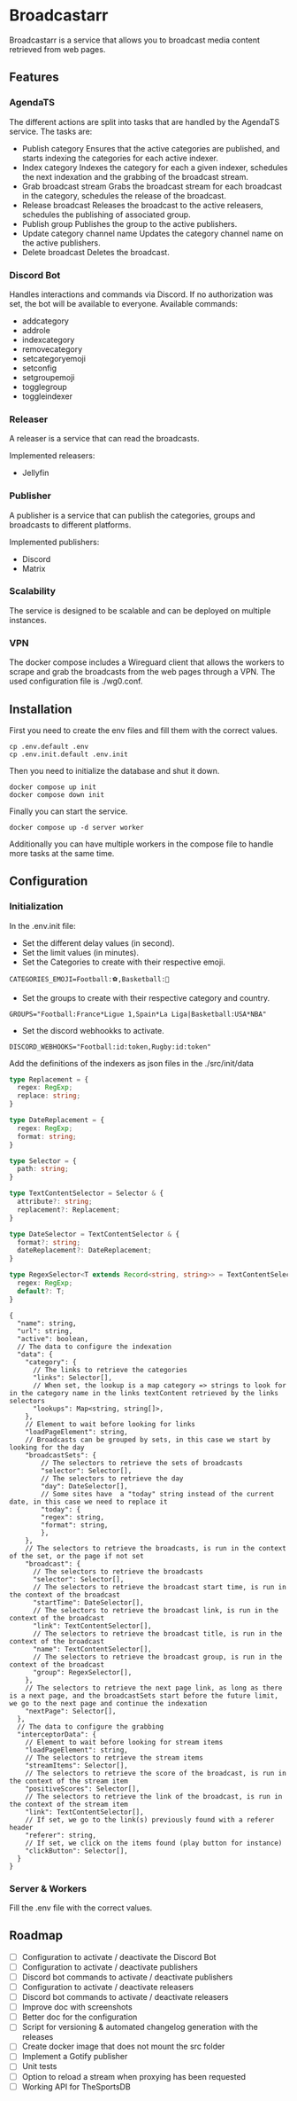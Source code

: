 # Broadcastarr
Broadcastarr is a service that allows you to broadcast media content retrieved from web pages.

## Features

### AgendaTS
The different actions are split into tasks that are handled by the AgendaTS service.
The tasks are:
 - Publish category
Ensures that the active categories are published, and starts indexing the categories for each active indexer.
 - Index category
Indexes the category for each a given indexer, schedules the next indexation and the grabbing of the broadcast stream.
 - Grab broadcast stream
Grabs the broadcast stream for each broadcast in the category, schedules the release of the broadcast.
 - Release broadcast
Releases the broadcast to the active releasers, schedules the publishing of associated group.
 - Publish group
Publishes the group to the active publishers.
 - Update category channel name
Updates the category channel name on the active publishers.
 - Delete broadcast
Deletes the broadcast.

### Discord Bot
Handles interactions and commands via Discord. 
If no authorization was set, the bot will be available to everyone.
Available commands: 
 - addcategory
 - addrole
 - indexcategory
 - removecategory
 - setcategoryemoji
 - setconfig
 - setgroupemoji
 - togglegroup
 - toggleindexer

### Releaser
A releaser is a service that can read the broadcasts.

Implemented releasers:
 - Jellyfin

### Publisher
A publisher is a service that can publish the categories, groups and broadcasts to different platforms.

Implemented publishers:
 - Discord
 - Matrix

### Scalability
The service is designed to be scalable and can be deployed on multiple instances.

### VPN
The docker compose includes a Wireguard client that allows the workers to scrape and grab the broadcasts from the web pages through a VPN.
The used configuration file is ./wg0.conf.

## Installation

First you need to create the env files and fill them with the correct values.
```
cp .env.default .env
cp .env.init.default .env.init
```

Then you need to initialize the database and shut it down.
```
docker compose up init
docker compose down init
```

Finally you can start the service.
```
docker compose up -d server worker
```

Additionally you can have multiple workers in the compose file to handle more tasks at the same time.

## Configuration

### Initialization
In the .env.init file:
 - Set the different delay values (in second).
 - Set the limit values (in minutes).
 - Set the Categories to create with their respective emoji.
```.env
CATEGORIES_EMOJI=Football:⚽,Basketball:🏀
```
 - Set the groups to create with their respective category and country.
```.env
GROUPS="Football:France*Ligue 1,Spain*La Liga|Basketball:USA*NBA"
```
 - Set the discord webhookks to activate.
```.env
DISCORD_WEBHOOKS="Football:id:token,Rugby:id:token"
```
Add the definitions of the indexers as json files in the ./src/init/data
```typescript
type Replacement = {
  regex: RegExp;
  replace: string;
}

type DateReplacement = {
  regex: RegExp;
  format: string;
}

type Selector = {
  path: string;
}

type TextContentSelector = Selector & {
  attribute?: string;
  replacement?: Replacement;
}

type DateSelector = TextContentSelector & {
  format?: string;
  dateReplacement?: DateReplacement;
}

type RegexSelector<T extends Record<string, string>> = TextContentSelector & {
  regex: RegExp;
  default?: T;
}
```
```jsonc
{
  "name": string,
  "url": string,
  "active": boolean,
  // The data to configure the indexation
  "data": {
    "category": {
      // The links to retrieve the categories
      "links": Selector[],
      // When set, the lookup is a map category => strings to look for in the category name in the links textContent retrieved by the links selectors
      "lookups": Map<string, string[]>,
    },
    // Element to wait before looking for links
    "loadPageElement": string,
    // Broadcasts can be grouped by sets, in this case we start by looking for the day
    "broadcastSets": {
        // The selectors to retrieve the sets of broadcasts
        "selector": Selector[],
        // The selectors to retrieve the day
        "day": DateSelector[],
        // Some sites have  a "today" string instead of the current date, in this case we need to replace it
        "today": {
        "regex": string,
        "format": string,
        },
    },
    // The selectors to retrieve the broadcasts, is run in the context of the set, or the page if not set
    "broadcast": {
      // The selectors to retrieve the broadcasts
      "selector": Selector[],
      // The selectors to retrieve the broadcast start time, is run in the context of the broadcast
      "startTime": DateSelector[],
      // The selectors to retrieve the broadcast link, is run in the context of the broadcast
      "link": TextContentSelector[],
      // The selectors to retrieve the broadcast title, is run in the context of the broadcast
      "name": TextContentSelector[],
      // The selectors to retrieve the broadcast group, is run in the context of the broadcast
      "group": RegexSelector[],
    },
    // The selectors to retrieve the next page link, as long as there is a next page, and the broadcastSets start before the future limit, we go to the next page and continue the indexation
    "nextPage": Selector[],
  },
  // The data to configure the grabbing
  "interceptorData": {
    // Element to wait before looking for stream items
    "loadPageElement": string,
    // The selectors to retrieve the stream items
    "streamItems": Selector[],
    // The selectors to retrieve the score of the broadcast, is run in the context of the stream item
    "positiveScores": Selector[],
    // The selectors to retrieve the link of the broadcast, is run in the context of the stream item
    "link": TextContentSelector[],
    // If set, we go to the link(s) previously found with a referer header
    "referer": string,
    // If set, we click on the items found (play button for instance)
    "clickButton": Selector[],
  }
}
```

### Server & Workers

Fill the .env file with the correct values.

## Roadmap

 - [ ] Configuration to activate / deactivate the Discord Bot 
 - [ ] Configuration to activate / deactivate publishers
 - [ ] Discord bot commands to activate / deactivate publishers
 - [ ] Configuration to activate / deactivate releasers
 - [ ] Discord bot commands to activate / deactivate releasers
 - [ ] Improve doc with screenshots
 - [ ] Better doc for the configuration
 - [ ] Script for versioning & automated changelog generation with the releases
 - [ ] Create docker image that does not mount the src folder
 - [ ] Implement a Gotify publisher
 - [ ] Unit tests
 - [ ] Option to reload a stream when proxying has been requested
 - [ ] Working API for TheSportsDB
